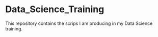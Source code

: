 # Data_Science_Training
This repository contains the scrips I am producing in my Data Science training. 
